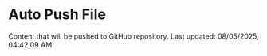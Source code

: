 # Auto Push File

Content that will be pushed to GitHub repository.
Last updated: 08/05/2025, 04:42:09 AM